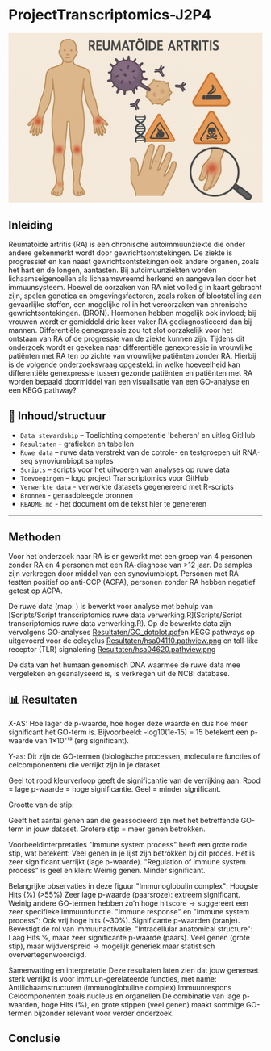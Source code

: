 # ProjectTranscriptomics-J2P4

<p align="center">
  <img src="Toevoegingen/Logo transcriptomics RA.png" alt="Logo transcriptomics RA" width="600"/>
</p>




## Inleiding

Reumatoïde artritis (RA) is een chronische autoimmuunziekte die onder andere gekenmerkt wordt door gewrichtsontstekingen. De ziekte is progressief en kan naast gewrichtsontstekingen ook andere organen, zoals het hart en de longen, aantasten. Bij autoimuunziekten worden lichaamseigencellen als lichaamsvreemd herkend en aangevallen door het immuunsysteem. Hoewel de oorzaken van RA niet volledig in kaart gebracht zijn, spelen genetica en omgevingsfactoren, zoals roken of blootstelling aan gevaarlijke stoffen, een mogelijke rol in het veroorzaken van chronische gewrichtsontekingen. (BRON). Hormonen hebben mogelijk ook invloed; bij vrouwen wordt er gemiddeld drie keer vaker RA gediagnosticeerd dan bij mannen. Differentiële genexpressie zou tot slot oorzakelijk voor het ontstaan van RA of de progressie van de ziekte kunnen zijn. Tijdens dit onderzoek wordt er gekeken naar differentiële genexpressie in vrouwlijke patiënten met RA ten op zichte van vrouwlijke patiënten zonder RA. Hierbij is de volgende onderzoeksvraag opgesteld: in welke hoeveelheid kan differentiële genexpressie tussen gezonde patiënten en patiënten met RA worden bepaald doormiddel van een visualisatie van een GO-analyse en een KEGG pathway?


## 📁 Inhoud/structuur

- `Data stewardship` – Toelichting competentie 'beheren' en uitleg GitHub
- `Resultaten` - grafieken en tabellen
- `Ruwe data` – ruwe data verstrekt van de cotrole- en testgroepen uit RNA-seq synoviumbiopt samples
- `Scripts` – scripts voor het uitvoeren van analyses op ruwe data
- `Toevoegingen` – logo project Transcriptomics voor GitHub
- `Verwerkte data` - verwerkte datasets gegenereerd met R-scripts
- `Bronnen` - geraadpleegde bronnen
- `README.md` - het document om de tekst hier te genereren






---
## Methoden

Voor het onderzoek naar RA is er gewerkt met een groep van 4 personen zonder RA en 4 personen met een RA-diagnose van >12 jaar. De samples zijn verkregen door middel van een synoviumbiopt. Personen met RA testten positief op anti-CCP (ACPA), personen zonder RA hebben negatief getest op ACPA. 

De ruwe data (map: ) is bewerkt voor analyse met behulp van [Scripts/Script transcriptomics ruwe data verwerking.R](Scripts/Script transcriptomics ruwe data verwerking.R). Op de bewerkte data zijn vervolgens GO-analyses [Resultaten/GO_dotplot.pdf](Resultaten/GO_dotplot.pdf)en KEGG pathways op uitgevoerd voor de celcyclus [Resultaten/hsa04110.pathview.png](Resultaten/hsa04110.pathview.png) en toll-like receptor (TLR) signalering [Resultaten/hsa04620.pathview.png](Resultaten/hsa04620.pathview.png)

De data van het humaan genomisch DNA waarmee de ruwe data mee vergeleken en geanalyseerd is, is verkregen uit de NCBI database. 


## 📊 Resultaten

X-AS: Hoe lager de p-waarde, hoe hoger deze waarde en dus hoe meer significant het GO-term is.
Bijvoorbeeld: -log10(1e-15) = 15 betekent een p-waarde van 1×10⁻¹⁵ (erg significant).

Y-as:
Dit zijn de GO-termen (biologische processen, moleculaire functies of celcomponenten) die verrijkt zijn in je dataset.

Geel tot rood kleurverloop geeft de significantie van de verrijking aan.
Rood = lage p-waarde = hoge significantie.
Geel = minder significant.

Grootte van de stip:

Geeft het aantal genen aan die geassocieerd zijn met het betreffende GO-term in jouw dataset.
Grotere stip = meer genen betrokken.

Voorbeeldinterpretaties
"Immune system process" heeft een grote rode stip, wat betekent:
Veel genen in je lijst zijn betrokken bij dit proces.
Het is zeer significant verrijkt (lage p-waarde).
"Regulation of immune system process" is geel en klein:
Weinig genen.
Minder significant.




Belangrijke observaties in deze figuur
"Immunoglobulin complex":
Hoogste Hits (%) (>55%)
Zeer lage p-waarde (paarsroze): extreem significant.
Weinig andere GO-termen hebben zo'n hoge hitscore → suggereert een zeer specifieke immuunfunctie.
"Immune response" en "Immune system process":
Ook vrij hoge hits (~30%).
Significante p-waarden (oranje).
Bevestigt de rol van immuunactivatie.
"Intracellular anatomical structure":
Laag Hits %, maar zeer significante p-waarde (paars).
Veel genen (grote stip), maar wijdverspreid → mogelijk generiek maar statistisch oververtegenwoordigd.

Samenvatting en interpretatie
Deze resultaten laten zien dat jouw genenset sterk verrijkt is voor immuun-gerelateerde functies, met name:
Antilichaamstructuren (immunoglobuline complex)
Immuunrespons
Celcomponenten zoals nucleus en organellen
De combinatie van lage p-waarden, hoge Hits (%), en grote stippen (veel genen) maakt sommige GO-termen bijzonder relevant voor verder onderzoek.

## Conclusie




